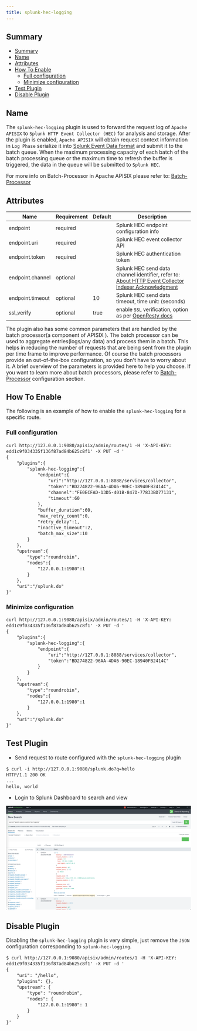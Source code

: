 ```yaml
---
title: splunk-hec-logging
---
```


<!--
#
# Licensed to the Apache Software Foundation (ASF) under one or more
# contributor license agreements.  See the NOTICE file distributed with
# this work for additional information regarding copyright ownership.
# The ASF licenses this file to You under the Apache License, Version 2.0
# (the "License"); you may not use this file except in compliance with
# the License.  You may obtain a copy of the License at
#
#     http://www.apache.org/licenses/LICENSE-2.0
#
# Unless required by applicable law or agreed to in writing, software
# distributed under the License is distributed on an "AS IS" BASIS,
# WITHOUT WARRANTIES OR CONDITIONS OF ANY KIND, either express or implied.
# See the License for the specific language governing permissions and
# limitations under the License.
#
-->

## Summary

- [Summary](#summary)
- [Name](#name)
- [Attributes](#attributes)
- [How To Enable](#how-to-enable)
  - [Full configuration](#full-configuration)
  - [Minimize configuration](#minimize-configuration)
- [Test Plugin](#test-plugin)
- [Disable Plugin](#disable-plugin)

## Name

The `splunk-hec-logging` plugin is used to forward the request log of `Apache APISIX` to `Splunk HTTP Event Collector (HEC)` for analysis and storage. After the plugin is enabled, `Apache APISIX` will obtain request context information in `Log Phase` serialize it into [Splunk Event Data format](https://docs.splunk.com/Documentation/Splunk/latest/Data/FormateventsforHTTPEventCollector#Event_metadata) and submit it to the batch queue. When the maximum processing capacity of each batch of the batch processing queue or the maximum time to refresh the buffer is triggered, the data in the queue will be submitted to `Splunk HEC`.

For more info on Batch-Processor in Apache APISIX please refer to:
[Batch-Processor](../batch-processor.md)

## Attributes

| Name             | Requirement | Default | Description                                                  |
| ---------------- | ----------- | ------- | ------------------------------------------------------------ |
| endpoint         | required    |         | Splunk HEC endpoint configuration info                       |
| endpoint.uri     | required    |         | Splunk HEC event collector API                               |
| endpoint.token   | required    |         | Splunk HEC authentication token                              |
| endpoint.channel | optional    |         | Splunk HEC send data channel identifier, refer to: [About HTTP Event Collector Indexer Acknowledgment](https://docs.splunk.com/Documentation/Splunk/8.2.3/Data/AboutHECIDXAck) |
| endpoint.timeout | optional    | 10      | Splunk HEC send data timeout, time unit: (seconds)           |
| ssl_verify       | optional    | true    | enable `SSL` verification, option as per [OpenResty docs](https://github.com/openresty/lua-nginx-module#tcpsocksslhandshake) |

The plugin also has some common parameters that are handled by the batch processor(a component of APISIX ). The batch processor can be used to aggregate entries(logs/any data) and process them in a batch.
This helps in reducing the number of requests that are being sent from the plugin per time frame to improve performance.
Of course the batch processors provide an out-of-the-box configuration, so you don't have to worry about it.
A brief overview of the parameters is provided here to help you choose. If you want to learn more about batch processors, please refer to [Batch-Processor](../batch-processor.md#configuration) configuration section.

## How To Enable

The following is an example of how to enable the `splunk-hec-logging` for a specific route.

### Full configuration

```shell
curl http://127.0.0.1:9080/apisix/admin/routes/1 -H 'X-API-KEY: edd1c9f034335f136f87ad84b625c8f1' -X PUT -d '
{
    "plugins":{
        "splunk-hec-logging":{
            "endpoint":{
                "uri":"http://127.0.0.1:8088/services/collector",
                "token":"BD274822-96AA-4DA6-90EC-18940FB2414C",
                "channel":"FE0ECFAD-13D5-401B-847D-77833BD77131",
                "timeout":60
            },
            "buffer_duration":60,
            "max_retry_count":0,
            "retry_delay":1,
            "inactive_timeout":2,
            "batch_max_size":10
        }
    },
    "upstream":{
        "type":"roundrobin",
        "nodes":{
            "127.0.0.1:1980":1
        }
    },
    "uri":"/splunk.do"
}'
```

### Minimize configuration

```shell
curl http://127.0.0.1:9080/apisix/admin/routes/1 -H 'X-API-KEY: edd1c9f034335f136f87ad84b625c8f1' -X PUT -d '
{
    "plugins":{
        "splunk-hec-logging":{
            "endpoint":{
                "uri":"http://127.0.0.1:8088/services/collector",
                "token":"BD274822-96AA-4DA6-90EC-18940FB2414C"
            }
        }
    },
    "upstream":{
        "type":"roundrobin",
        "nodes":{
            "127.0.0.1:1980":1
        }
    },
    "uri":"/splunk.do"
}'
```

## Test Plugin

* Send request to route configured with the `splunk-hec-logging` plugin

```shell
$ curl -i http://127.0.0.1:9080/splunk.do?q=hello
HTTP/1.1 200 OK
...
hello, world
```

* Login to Splunk Dashboard to search and view

![splunk hec search view](../../../assets/images/plugin/splunk-hec-admin-en.png)

## Disable Plugin

Disabling the `splunk-hec-logging` plugin is very simple, just remove the `JSON` configuration corresponding to `splunk-hec-logging`.

```shell
$ curl http://127.0.0.1:9080/apisix/admin/routes/1 -H 'X-API-KEY: edd1c9f034335f136f87ad84b625c8f1' -X PUT -d '
{
    "uri": "/hello",
    "plugins": {},
    "upstream": {
        "type": "roundrobin",
        "nodes": {
            "127.0.0.1:1980": 1
        }
    }
}'
```
